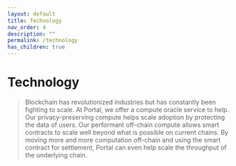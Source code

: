 ```yaml
---
layout: default
title: Technology
nav_order: 4
description: ""
permalink: /technology
has_children: true
---
```

# Technology
> Blockchain has revolutionized industries but has constantly been fighting to scale. At Portal, we offer a compute oracle service to help. Our privacy-preserving compute helps scale adoption by protecting the data of users. Our performant off-chain compute allows smart contracts to scale well beyond what is possible on current chains. 
By moving more and more computation off-chain and using the smart contract for settlement,  Portal can even help scale the throughput of the underlying chain.